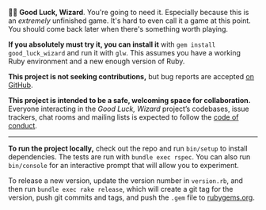 🧙🏻 **Good Luck, Wizard**. You're going to need it. Especially because this is an
_extremely_ unfinished game. It's hard to even call it a game at this point. You
should come back later when there's something worth playing.

**If you absolutely must try it, you can install it** with `gem install
good_luck_wizard` and run it with `glw`. This assumes you have a working Ruby
environment and a new enough version of Ruby.

**This project is not seeking contributions,** but bug reports are accepted [on
GitHub](https://github.com/jarednorman/good_luck_wizard).

**This project is intended to be a safe, welcoming space for collaboration.**
Everyone interacting in the _Good Luck, Wizard_ project’s codebases, issue
trackers, chat rooms and mailing lists is expected to follow the [code of
conduct](https://github.com/jarednorman/good_luck_wizard/blob/master/CODE_OF_CONDUCT.md).

---

**To run the project locally,** check out the repo and run `bin/setup` to
install dependencies. The tests are run with `bundle exec rspec`. You can also
run `bin/console` for an interactive prompt that will allow you to experiment.

To release a new version, update the version number in `version.rb`, and then
run `bundle exec rake release`, which will create a git tag for the version,
push git commits and tags, and push the `.gem` file to
[rubygems.org](https://rubygems.org).
